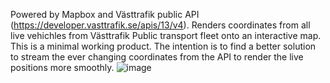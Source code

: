 Powered by Mapbox and Västtrafik public API (https://developer.vasttrafik.se/apis/13/v4). 
Renders coordinates from all live vehichles from Västtrafik Public transport fleet onto an interactive map. 
This is a minimal working product. The intention is to find a better solution to stream the ever changing coordinates from the API to render the live positions more smoothly. 
![image](https://github.com/lagerqvisst/RealTime-Public-Transport-Tracking/assets/108764890/f0d25961-c33d-4ab2-a695-32a619c072dd)


